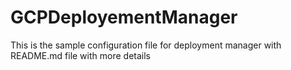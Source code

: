 # GCPDeployementManager
This is the sample configuration file  for deployment manager with README.md file with more details

